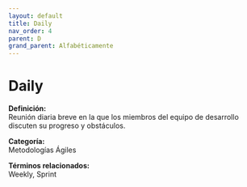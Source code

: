 ```yaml
---
layout: default
title: Daily
nav_order: 4
parent: D
grand_parent: Alfabéticamente
---
```


# Daily

**Definición:**  
Reunión diaria breve en la que los miembros del equipo de desarrollo discuten su progreso y obstáculos.

**Categoría:**  
Metodologías Ágiles  

  


**Términos relacionados:**  
Weekly, Sprint
